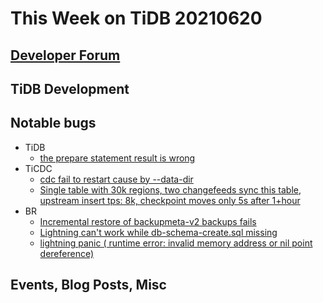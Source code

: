 # This Week on TiDB 20210620

## [Developer Forum](http://internals.tidb.io/)

## TiDB Development

## Notable bugs

* TiDB
    * [the prepare statement result is wrong](https://github.com/pingcap/tidb/issues/25527)
* TiCDC
    * [cdc fail to restart cause by --data-dir](https://github.com/pingcap/ticdc/issues/2067)
    * [Single table with 30k regions, two changefeeds sync this table, upstream insert tps: 8k, checkpoint moves only 5s after 1+hour](https://github.com/pingcap/ticdc/issues/2055)
* BR
    * [Incremental restore of backupmeta-v2 backups fails](https://github.com/pingcap/br/issues/1222)
    * [Lightning can't work while db-schema-create.sql missing](https://github.com/pingcap/br/issues/1218)
    * [lightning panic ( runtime error: invalid memory address or nil point dereference)](https://github.com/pingcap/br/issues/1213)

## Events, Blog Posts, Misc
